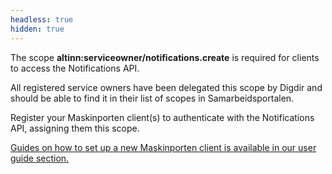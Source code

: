 ```yaml
---
headless: true
hidden: true
---
```


The scope **altinn:serviceowner/notifications.create** is required for clients to 
access the Notifications API.

All registered service owners have been delegated this scope by Digdir and should 
be able to find it in their list of scopes in Samarbeidsportalen. 

Register your Maskinporten client(s) to authenticate with the Notifications API, assigning them this scope.

[Guides on how to set up a new Maskinporten client is available in our user guide section.](/notifications/guides/maskinporten-client/)


